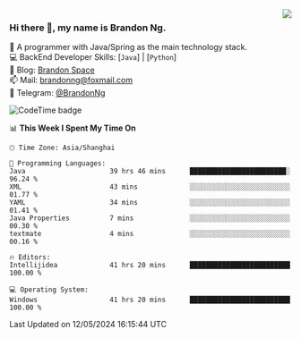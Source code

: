 <img  align="right" src="https://github-readme-stats-brandon0824.vercel.app/api/top-langs/?username=brandon0824&layout=compact">

### Hi there 👋, my name is Brandon Ng.

🌱 A programmer with Java/Spring as the main technology stack.  
💻 BackEnd Developer Skills: [`Java`] | [`Python`]  
📝 Blog: [Brandon Space](https://brandonng.tech)  
📫 Mail: brandonng@foxmail.com  
📰 Telegram: [@BrandonNg](https://t.me/BrandonNg24)  

![CodeTime badge](https://img.shields.io/endpoint?style=flat-square&url=https%3A%2F%2Fapi.codetime.dev%2Fshield%3Fid%3D128%26project%3D%26in%3D604800000)

<!--START_SECTION:waka-->
📊 **This Week I Spent My Time On** 

```text
🕑︎ Time Zone: Asia/Shanghai

💬 Programming Languages: 
Java                     39 hrs 46 mins      ████████████████████████░   96.24 % 
XML                      43 mins             ░░░░░░░░░░░░░░░░░░░░░░░░░   01.77 % 
YAML                     34 mins             ░░░░░░░░░░░░░░░░░░░░░░░░░   01.41 % 
Java Properties          7 mins              ░░░░░░░░░░░░░░░░░░░░░░░░░   00.30 % 
textmate                 4 mins              ░░░░░░░░░░░░░░░░░░░░░░░░░   00.16 % 

🔥 Editors: 
Intellijidea             41 hrs 20 mins      █████████████████████████   100.00 % 

💻 Operating System: 
Windows                  41 hrs 20 mins      █████████████████████████   100.00 % 
```


 Last Updated on 12/05/2024 16:15:44 UTC
<!--END_SECTION:waka-->
